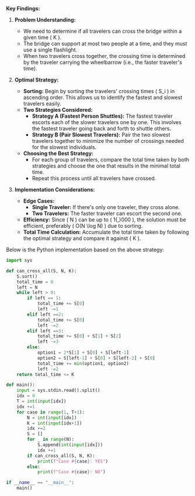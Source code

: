 **Key Findings:**

1. **Problem Understanding:**
   - We need to determine if all travelers can cross the bridge within a given time \( K \).
   - The bridge can support at most two people at a time, and they must use a single flashlight.
   - When two travelers cross together, the crossing time is determined by the traveler carrying the wheelbarrow (i.e., the faster traveler's time).

2. **Optimal Strategy:**
   - **Sorting:** Begin by sorting the travelers' crossing times \( S_i \) in ascending order. This allows us to identify the fastest and slowest travelers easily.
   - **Two Strategies Considered:**
     - **Strategy A (Fastest Person Shuttles):** The fastest traveler escorts each of the slower travelers one by one. This involves the fastest traveler going back and forth to shuttle others.
     - **Strategy B (Pair Slowest Travelers):** Pair the two slowest travelers together to minimize the number of crossings needed for the slowest individuals.
   - **Choosing the Best Strategy:**
     - For each group of travelers, compare the total time taken by both strategies and choose the one that results in the minimal total time.
     - Repeat this process until all travelers have crossed.

3. **Implementation Considerations:**
   - **Edge Cases:**
     - **Single Traveler:** If there's only one traveler, they cross alone.
     - **Two Travelers:** The faster traveler can escort the second one.
   - **Efficiency:** Since \( N \) can be up to \( 1{,}000 \), the solution must be efficient, preferably \( O(N \log N) \) due to sorting.
   - **Total Time Calculation:** Accumulate the total time taken by following the optimal strategy and compare it against \( K \).

Below is the Python implementation based on the above strategy:

```python
import sys

def can_cross_all(S, N, K):
    S.sort()
    total_time = 0
    left = N
    while left > 0:
        if left == 1:
            total_time += S[0]
            left -=1
        elif left ==2:
            total_time += S[0]
            left -=2
        elif left ==3:
            total_time += S[0] + S[1] + S[2]
            left -=3
        else:
            option1 = 2*S[1] + S[0] + S[left-1]
            option2 = S[left-1] + S[0] + S[left-2] + S[0]
            total_time += min(option1, option2)
            left -=2
    return total_time <= K

def main():
    input = sys.stdin.read().split()
    idx = 0
    T = int(input[idx])
    idx +=1
    for case in range(1, T+1):
        N = int(input[idx])
        K = int(input[idx+1])
        idx +=2
        S = []
        for _ in range(N):
            S.append(int(input[idx]))
            idx +=1
        if can_cross_all(S, N, K):
            print(f"Case #{case}: YES")
        else:
            print(f"Case #{case}: NO")

if __name__ == "__main__":
    main()
```